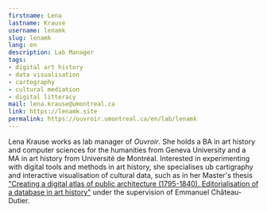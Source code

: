 ```yaml
---
firstname: Lena
lastname: Krause
username: lenamk
slug: lenamk
lang: en
description: Lab Manager
tags:
- digital art history
- data visualisation
- cartography
- cultural mediation
- digital litteracy
mail: lena.krause@umontreal.ca
link: https://lenamk.site
permalink: https://ouvroir.umontreal.ca/en/lab/lenamk
---
```


Lena Krause works as lab manager of _Ouvroir_. She holds a BA in art history and computer sciences for the humanities from Geneva University and a MA in art history from Université de Montréal. Interested in experimenting with digital tools and methods in art history, she specialises ub cartigraphy and interactive visualisation of cultural data, such as in her Master's thesis ["Creating a digital atlas of public architecture (1795-1840). Editorialisation of a database in art history"](https://public.archi/atlas-2021) under the supervision of Emmanuel Château-Dutier.
